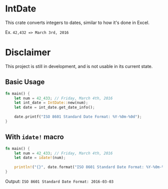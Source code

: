 # IntDate
This crate converts integers to dates, similar to how it's done in Excel.

Ex. `42,432 => March 3rd, 2016`

# Disclaimer
This project is still in development, and is not usable in its current state.

## Basic Usage
```Rust
fn main() {
    let num = 42_433; // Friday, March 4th, 2016
    let int_date = IntDate::new(num);
    let date = int_date.get_date_info();
    
    date.printf("ISO 8601 Standard Date Format: %Y-%0m-%0d");
}
```

## With `idate!` macro
```Rust
fn main() {
    let num = 42_433; // Friday, March 4th, 2016
    let date = idate!(num);
    
    println!("{}", date.format("ISO 8601 Standard Date Format: %Y-%0m-%0d"));
}
```

Output: `ISO 8601 Standard Date Format: 2016-03-03`
